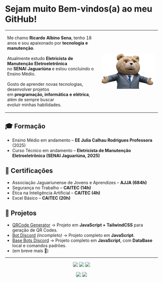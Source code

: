 # Sejam muito Bem-vindos(a) ao meu GitHub!

<div align="left">
  <table>
    <tr>
      <td>
        <p align="left">
          Me chamo <b>Ricardo Albino Sena</b>, tenho 18 anos e sou apaixonado por <b>tecnologia e manutenção</b>.<br><br>
          Atualmente estudo <b>Eletricista de Manutenção Eletroeletrônica</b><br>
          no <b>SENAI Jaguariúna</b> e estou concluindo o Ensino Médio.<br><br>
          Gosto de aprender novas tecnologias, desenvolver projetos<br>
          em <b>programação, informática e elétrica</b>, além de sempre buscar<br>
          evoluir minhas habilidades.  
        </p>
      </td>
      <td>
        <img src="ted2.png" width="500px" style="border-radius: 17px;" alt="Foto Perfil"/>
      </td>
    </tr>
  </table>
</div>

## 🎓 Formação
- Ensino Médio em andamento – **EE Julia Calhau Rodrigues Professora** (2025)  
- Curso Técnico em andamento – **Eletricista de Manutenção Eletroeletrônica (SENAI Jaguariúna, 2025)**  

## 📜 Certificações
- Associação Jaguariunense de Jovens e Aprendizes – **AJJA (684h)**  
- Segurança no Trabalho – **CAITEC (14h)**  
- Ética na Inteligência Artificial – **CAITEC (4h)**  
- Excel Básico – **CAITEC (20h)**  


## 📂 Projetos
- [QRCode Generator](https://github.com/seuusuario/qrcode-generator) → Projeto em **JavaScript + TailwindCSS** para geração de QR Codes.  
- [Bot Discord](https://github.com/ricardo-as1/Hyouka) _(incompleto)_ → Projeto completo em **JavaScript**.
- [Base Bots Discord](https://github.com/ricardo-as1/BaseBotsDiscordJS) → Projeto completo em **JavaScript**, com **DataBase** local e comandos padrões.
- (em breve mais 🚀)

***

<p align="center">
  <img src="https://skillicons.dev/icons?i=html,css,js,nodejs" />  
  <img src="https://skillicons.dev/icons?i=vscode,webstorm,github" />  
  <img src="https://skillicons.dev/icons?i=discordjs,npm" />
</p>

<p align="center">
  <img height="150" src="https://github-readme-stats.vercel.app/api?username=ricardo-as1&theme=tokyonight&show_icons=true&include_all_commits=true" />
  <img height="160" src="https://github-readme-stats.vercel.app/api/top-langs/?username=ricardo-as1&theme=tokyonight&layout=compact" />
</p>
